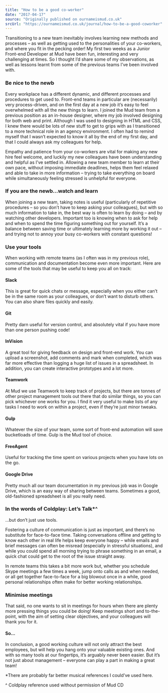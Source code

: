 ```yaml
---
title: "How to be a good co-worker"
date: "2017-04-17"
source: "Originally published on ournameismud.co.uk"
srcUrl: "https://ournameismud.co.uk/journal/how-to-be-a-good-coworker"
---
```


Transitioning to a new team inevitably involves learning new methods and processes – as well as getting used to the personalities of your co-workers, and where you fit in the pecking order! My first two weeks as a Junior Front-end Developer at Mud have been fun, interesting and very challenging at times. So I thought I’d share some of my observations, as well as lessons learnt from some of the previous teams I’ve been involved with.

### Be nice to the newb

Every workplace has a different dynamic, and different processes and procedures to get used to. Front-end teams in particular are (necessarily) very process-driven, and on the first day at a new job it’s easy to feel overwhelmed with all the new things to learn. I joined the Mud team from a previous position as an in-house designer, where my job involved designing for both web and print. Although I was used to designing in HTML and CSS, I knew there would be lots of new stuff to get to grips with as I transitioned to a more technical role in an agency environment. I often had to remind myself that I wasn’t expected to know it all by the end of my first day, and that I could always ask my colleagues for help.

Empathy and patience from your co-workers are vital for making any new hire feel welcome, and luckily my new colleagues have been understanding and helpful as I’ve settled in. Allowing a new team member to learn at their own pace, without imposing immediate deadlines, helps them feel relaxed and able to take in more information – trying to take everything on board while simultaneously feeling stressed is unhelpful for everyone.

### If you are the newb...watch and learn

When joining a new team, taking notes is useful (particularly of repetitive procedures – so you don’t have to keep asking your colleagues), but with so much information to take in, the best way is often to learn by doing – and by watching other developers. Important too is knowing when to ask for help and when to spend the time figuring something out for yourself. It’s a balance between saving time or ultimately learning more by working it out – and trying not to annoy your busy co-workers with constant questions!

### Use your tools

When working with remote teams (as I often was in my previous role), communication and documentation become even more important. Here are some of the tools that may be useful to keep you all on track:

#### Slack

This is great for quick chats or message, especially when you either can’t be in the same room as your colleagues, or don’t want to disturb others. You can also share files quickly and easily.

#### Git

Pretty darn useful for version control, and absolutely vital if you have more than one person pushing code!

#### InVision

A great tool for giving feedback on design and front-end work. You can upload a screenshot, add comments and mark when completed, which was far more effective than logging a huge list of issues in a spreadsheet. In addition, you can create interactive prototypes and a lot more.

#### Teamwork

At Mud we use Teamwork to keep track of projects, but there are tonnes of other project management tools out there that do similar things, so you can pick whichever one works for you. I find it very useful to make lists of any tasks I need to work on within a project, even if they’re just minor tweaks.

#### Gulp

Whatever the size of your team, some sort of front-end automation will save bucketloads of time. Gulp is the Mud tool of choice.

#### FreeAgent

Useful for tracking the time spent on various projects when you have lots on the go.

#### Google Drive

Pretty much all our team documentation in my previous job was in Google Drive, which is an easy way of sharing between teams. Sometimes a good, old-fashioned spreadsheet is all you really need.

### In the words of Coldplay: Let’s Talk\*^

...but don’t just use tools.

Fostering a culture of communication is just as important, and there’s no substitute for face-to-face time. Taking conversations offline and getting to know each other in real life helps keep everyone happy – while emails and brief messages can often be misread (especially in stressful situations), and while you could spend all morning trying to phrase something in an email, a quick chat could get to the root of the issue straight away.

In remote teams this takes a bit more work but, whether you schedule Skype meetings a few times a week, jump onto calls as and when needed, or all get together face-to-face for a big blowout once in a while, good personal relationships often make for better working relationships.

### Minimise meetings

That said, no one wants to sit in meetings for hours when there are plenty more pressing things you could be doing! Keep meetings short and to-the-point, with the aim of setting clear objectives, and your colleagues will thank you for it.

#### So...

In conclusion, a good working culture will not only attract the best employees, but will help you hang onto your valuable existing ones. And with so many tools at our fingertips, it’s arguably never been easier. But it’s not just about management – everyone can play a part in making a great team!

\*There are probably far better musical references I could’ve used here.

^ Coldplay reference used without permission of Mud CD
